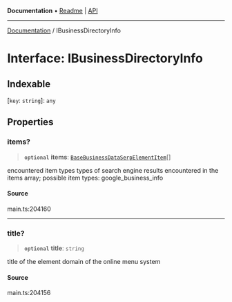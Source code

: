 **Documentation** • [Readme](../README.md) \| [API](../globals.md)

***

[Documentation](../README.md) / IBusinessDirectoryInfo

# Interface: IBusinessDirectoryInfo

## Indexable

 \[`key`: `string`\]: `any`

## Properties

### items?

> **`optional`** **items**: [`BaseBusinessDataSerpElementItem`](../classes/BaseBusinessDataSerpElementItem.md)[]

encountered item types
types of search engine results encountered in the items array;
possible item types: google_business_info

#### Source

main.ts:204160

***

### title?

> **`optional`** **title**: `string`

title of the element
domain of the online menu system

#### Source

main.ts:204156
